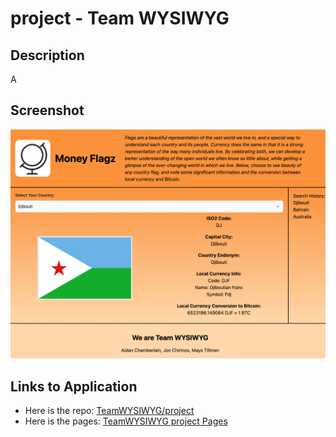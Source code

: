 # project - Team WYSIWYG

## Description

A

## Screenshot

![A screenshot of the website](./assets/images/team_wysiwyg_project_screenshot.png)

## Links to Application

-   Here is the repo: [TeamWYSIWYG/project](https://github.com/Team-WYSIWYG/project)
-   Here is the pages: [TeamWYSIWYG project Pages](https://team-wysiwyg.github.io/project/)
